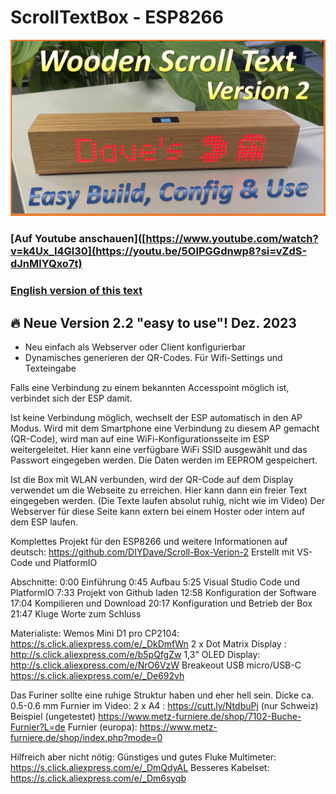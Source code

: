 # ScrollTextBox - ESP8266
![alt tag](https://github.com/DIYDave/Scroll-Box-Verion-2/blob/main/Thumbnail_v2.png)
<br>
### [Auf Youtube anschauen]([https://www.youtube.com/watch?v=k4Ux_I4Gl30](https://youtu.be/5OIPGGdnwp8?si=vZdS-dJnMlYQxo7t)    
### [English version of this text](https://github.com/DIYDave/ScrollText-ESP8266/blob/V2.0/README.md)

## 🔥 Neue Version 2.2 "easy to use"!  Dez. 2023

- Neu einfach als Webserver oder Client konfigurierbar
- Dynamisches generieren der QR-Codes. Für Wifi-Settings und Texteingabe

Falls eine Verbindung zu einem bekannten Accesspoint möglich ist, verbindet sich der ESP damit.

Ist keine Verbindung möglich, wechselt der ESP automatisch in den AP Modus. 
Wird mit dem Smartphone eine Verbindung zu diesem AP gemacht (QR-Code), wird man auf eine WiFi-Konfigurationsseite im ESP weitergeleitet. 
Hier kann eine verfügbare WiFi SSID ausgewählt und das Passwort eingegeben werden. Die Daten werden im EEPROM gespeichert.

Ist die Box mit WLAN verbunden, wird der QR-Code auf dem Display verwendet um die Webseite zu erreichen.
Hier kann dann ein freier Text eingegeben werden. (Die Texte laufen absolut ruhig, nicht wie im Video)
Der Webserver für diese Seite kann extern bei einem Hoster oder intern auf dem ESP laufen.

Komplettes Projekt für den ESP8266 und weitere Informationen auf deutsch: 
https://github.com/DIYDave/Scroll-Box-Verion-2
Erstellt mit VS-Code und PlatformIO

Abschnitte:
0:00 Einführung
0:45 Aufbau
5:25 Visual Studio Code und PlatformIO
7:33 Projekt von Github laden
12:58 Konfiguration der Software
17:04 Kompilieren und Download
20:17 Konfiguration und Betrieb der Box
21:47 Kluge Worte zum Schluss

Materialiste:
Wemos Mini D1 pro CP2104: 	https://s.click.aliexpress.com/e/_DkDmfWn
2 x Dot Matrix Display :	http://s.click.aliexpress.com/e/b5pQfgZw
1,3" OLED Display:              http://s.click.aliexpress.com/e/NrO6VzW
Breakeout USB micro/USB-C	https://s.click.aliexpress.com/e/_De692vh

Das Furiner sollte eine ruhige Struktur haben und eher hell sein. Dicke ca. 0.5-0.6 mm
Furnier im Video: 2 x A4 :    	https://cutt.ly/NtdbuPj	(nur Schweiz)
Beispiel (ungetestet)		https://www.metz-furniere.de/shop/7102-Buche-Furnier?L=de
Furnier (europa):		https://www.metz-furniere.de/shop/index.php?mode=0

Hilfreich aber nicht nötig:
Günstiges und gutes Fluke Multimeter:
https://s.click.aliexpress.com/e/_DmQdyAL
Besseres Kabelset:   
https://s.click.aliexpress.com/e/_Dm6syqb
